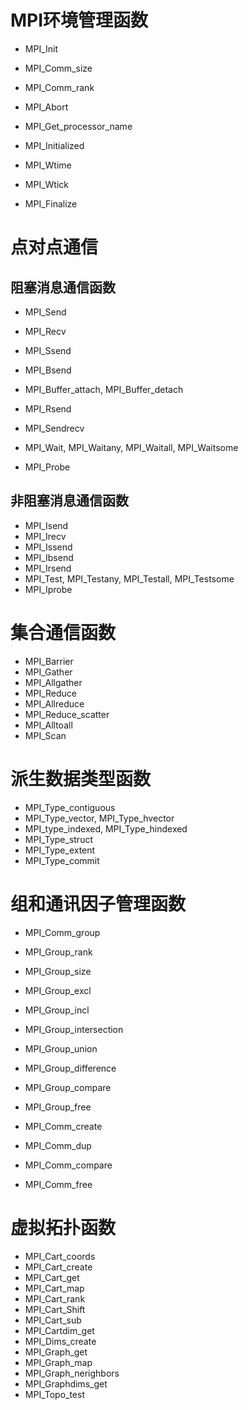 # MPI环境管理函数

  * MPI_Init

  * MPI_Comm_size

  * MPI_Comm_rank

  * MPI_Abort

  * MPI_Get_processor_name

  * MPI_Initialized

  * MPI_Wtime

  * MPI_Wtick

  * MPI_Finalize

# 点对点通信

## 阻塞消息通信函数

  * MPI_Send

  * MPI_Recv

  * MPI_Ssend

  * MPI_Bsend

  * MPI_Buffer_attach, MPI_Buffer_detach

  * MPI_Rsend

  * MPI_Sendrecv

  * MPI_Wait, MPI_Waitany, MPI_Waitall, MPI_Waitsome

  * MPI_Probe

## 非阻塞消息通信函数
  * MPI_Isend
  * MPI_Irecv
  * MPI_Issend
  * MPI_Ibsend
  * MPI_Irsend
  * MPI_Test, MPI_Testany, MPI_Testall, MPI_Testsome
  * MPI_Iprobe

# 集合通信函数
  * MPI_Barrier
  * MPI_Gather
  * MPI_Allgather
  * MPI_Reduce
  * MPI_Allreduce
  * MPI_Reduce_scatter
  * MPI_Alltoall
  * MPI_Scan

# 派生数据类型函数
  * MPI_Type_contiguous
  * MPI_Type_vector, MPI_Type_hvector
  * MPI_type_indexed, MPI_Type_hindexed
  * MPI_Type_struct
  * MPI_Type_extent
  * MPI_Type_commit

# 组和通讯因子管理函数
  * MPI_Comm_group

  * MPI_Group_rank

  * MPI_Group_size

  * MPI_Group_excl

  * MPI_Group_incl

  * MPI_Group_intersection

  * MPI_Group_union

  * MPI_Group_difference

  * MPI_Group_compare

  * MPI_Group_free

  * MPI_Comm_create

  * MPI_Comm_dup

  * MPI_Comm_compare

  * MPI_Comm_free

# 虚拟拓扑函数
  * MPI_Cart_coords
  * MPI_Cart_create
  * MPI_Cart_get
  * MPI_Cart_map
  * MPI_Cart_rank
  * MPI_Cart_Shift
  * MPI_Cart_sub
  * MPI_Cartdim_get
  * MPI_Dims_create
  * MPI_Graph_get
  * MPI_Graph_map
  * MPI_Graph_nerighbors
  * MPI_Graphdims_get
  * MPI_Topo_test